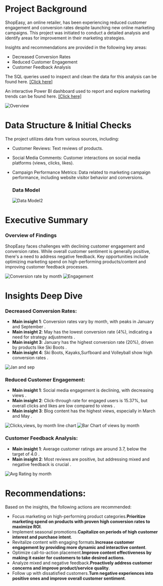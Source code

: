 # Project Background
ShopEasy, an online retailer, has been experiencing reduced customer engagement and conversion rates despite launching new online marketing campaigns. This project was initiated to conduct a detailed analysis and identify areas for improvement in their marketing strategies.

Insights and recommendations are provided in the following key areas:
- Decreased Conversion Rates
- Reduced Customer Engagement
- Customer Feedback Analysis
  
The SQL queries used to inspect and clean the data for this analysis can be found here. [[Click here]](./sql/)

An interactive Power BI dashboard used to report and explore marketing trends can be found here. [[Click here]](https://drive.google.com/file/d/1iDVVKUtj0s0sum7xW0pu2w3dTVZqOjlE/view?usp=drive_link)

![Overview ](https://github.com/user-attachments/assets/ef284945-8f15-4655-aae5-f8390571182a)

# Data Structure & Initial Checks
The project utilizes data from various sources, including:
- Customer Reviews: Text reviews of products.
- Social Media Comments: Customer interactions on social media platforms (views, clicks, likes).
- Campaign Performance Metrics: Data related to marketing campaign performance, including website visitor behavior and conversions.
  
  ### Data Model
  ![Data Model2](https://github.com/user-attachments/assets/725b597f-be89-4b65-a07c-5da471129e17)

# Executive Summary
### Overview of Findings
ShopEasy faces challenges with declining customer engagement and conversion rates. While overall customer sentiment is generally positive, there's a need to address negative feedback. Key opportunities include optimizing marketing spend on high-performing products/content and improving customer feedback processes.

![Conversion rate by month ](https://github.com/user-attachments/assets/9477f379-9bd2-4a94-bd5c-8e0ef5666d7e) ![Engagement ](https://github.com/user-attachments/assets/4981c3a5-4a79-47ba-a4cc-e067b25a7ac0)
 


# Insights Deep Dive
### Decreased Conversion Rates:
- **Main insight 1**: Conversion rates vary by month, with peaks in January and September .
- **Main insight 2**: May has the lowest conversion rate (4%), indicating a need for strategy adjustments .
- **Main insight 3**: January has the highest conversion rate (20%), driven by products like Ski Boots .
- **Main insight 4**: Ski Boots, Kayaks,Surfboard and Volleyball show high conversion rates .
  
![Jan and sep](https://github.com/user-attachments/assets/2261558a-0be3-4f79-aeaf-50b770653485)


### Reduced Customer Engagement:
- **Main insight 1**: Social media engagement is declining, with decreasing views .
- **Main insight 2**: Click-through rate for engaged users is 15.37%, but overall clicks and likes are low compared to views .
- **Main insight 3**: Blog content has the highest views, especially in March and May .

![Clicks,views, by month line chart](https://github.com/user-attachments/assets/3bfca838-e8e2-4e36-ab9a-6f44738f62bd) ![Bar Chart of views by month](https://github.com/user-attachments/assets/ba176cc6-5947-406c-a550-a666ee1b39b4)


### Customer Feedback Analysis:
- **Main insight 1**: Average customer ratings are around 3.7, below the target of 4.0 .
- **Main insight 2**: Most reviews are positive, but addressing mixed and negative feedback is crucial .

![Avg Rating by month](https://github.com/user-attachments/assets/3b0eab75-5e69-4f73-8225-0ca4296cd7b3)


# Recommendations:
Based on the insights, the following actions are recommended:
- Focus marketing on high-performing product categories.**Prioritize marketing spend on products with proven high conversion rates to maximize ROI**.
- Implement seasonal promotions.**Capitalize on periods of high customer interest and purchase intent**.
- Revitalize content with engaging formats.**Increase customer engagement by providing more dynamic and interactive content**.
- Optimize call-to-action placement.**Improve content effectiveness by making it easier for customers to take desired actions**.
- Analyze mixed and negative feedback.**Proactively address customer concerns and improve product/service quality**.
- Follow up with dissatisfied customers.**Turn negative experiences into positive ones and improve overall customer sentiment**.



